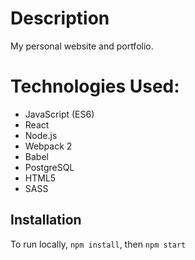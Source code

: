 # Description

My personal website and portfolio.

# Technologies Used:

* JavaScript (ES6)
* React
* Node.js
* Webpack 2
* Babel
* PostgreSQL
* HTML5
* SASS

## Installation

To run locally, `npm install`, then `npm start`
